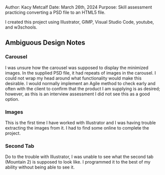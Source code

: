 Author: Kacy Metcalf
Date: March 26th, 2024
Purpose: Skill assessment practicing converting a PSD file to an HTML5 file.

I created this project using Illustrator, GIMP, Visual Studio Code, youtube, and w3schools.

## Ambiguous Design Notes
### Carousel
I was unsure how the carousel was supposed to display the minimized images. In the supplied PSD file, it had repeats of images in the carousel. I could not wrap my head around what functionality would make this desirable. I would normally implement an Agile method to check early and often with the client to confirm that the product I am supplying is as desired; however, as this is an interview assessment I did not see this as a good option. 
### Images
This is the first time I have worked with Illustrator and I was having trouble extracting the images from it. I had to find some online to complete the project.
### Second Tab
Do to the trouble with Illustrator, I was unable to see what the second tab (Mountain 2) is supposed to look like. I programmed it to the best of my ability without being able to see it.